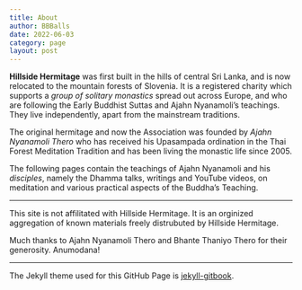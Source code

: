 ```yaml
---
title: About
author: BBBalls
date: 2022-06-03
category: page
layout: post
---
```


__Hillside Hermitage__ was first built in the hills of central Sri Lanka, and is now relocated to the mountain forests of Slovenia. It is a registered charity which supports a _group of solitary monastics_ spread out across Europe, and who are following the Early Buddhist Suttas and Ajahn Nyanamoli’s teachings. They live independently, apart from the mainstream traditions. 

The original hermitage and now the Association was founded by _Ajahn Nyanamoli Thero_ who has received his Upasampada ordination in the Thai Forest Meditation Tradition and has been living the monastic life since 2005.

The following pages contain the teachings of Ajahn Nyanamoli and his _disciples_, namely the Dhamma talks, writings and YouTube videos, on meditation and various practical aspects of the Buddha’s Teaching.

---


This site is not affilitated with Hillside Hermitage. It is an orginized aggregation of known materials freely distrubuted by Hillside Hermitage.

Much thanks to Ajahn Nyanamoli Thero and Bhante Thaniyo Thero for their generosity. Anumodana!

---

The Jekyll theme used for this GitHub Page is [jekyll-gitbook](https://github.com/sighingnow/jekyll-gitbook).
